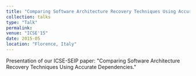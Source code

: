 ```yaml
---
title: "Comparing Software Architecture Recovery Techniques Using Accurate Dependencies"
collection: talks
type: "Talk"
permalink:
venue: "ICSE'15"
date: 2015-05
location: "Florence, Italy"
---
```


Presentation of our ICSE-SEIP paper: "Comparing Software Architecture Recovery Techniques Using Accurate Dependencies."
